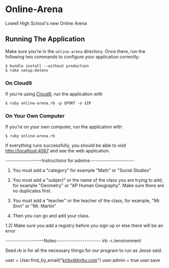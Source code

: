 # Online-Arena
Lowell High School's new Online Arena

## Running The Application

Make sure you're in the `online-arena` directory.  Once there, run the following two commands to configure your application correctly:

```
$ bundle install --without production
$ rake setup:dotenv
```

### On Cloud9

If you're using [Cloud9](http://c9.io), run the application with

```
$ ruby online-arena.rb -p $PORT -o $IP
```

### On Your Own Computer

If you're on your own computer, run the application with

```
$ ruby online-arena.rb
```

If everything runs successfully, you should be able to visit <http://localhost:4567> and see the web application.

------------------Instructions for admins----------------------

1) You must add a "category" for example "Math" or "Social Studies"

2) You must add a "subject" or the name of the class you are trying to add, for example "Geometry" or "AP Human Geography". Make sure there are no duplicates first.

3) You must add a "teacher" or the teacher of the class, for example, "Mr. Sinn" or "Mr. Martin"

4) Then you can go and add your class.

1.2) Make sure you add a registry before you sign up or else there will be an error

-------------------Notes----------------------
irb -r./environment

Seed.rb is for all the necessary things for our program to run as Jesse said.

user = User.find_by_email("kirby@kirby.com")
user.admin = true
user.save